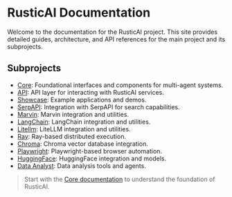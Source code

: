# RusticAI Documentation

Welcome to the documentation for the RusticAI project. This site provides detailed guides, architecture, and API references for the main project and its subprojects.

## Subprojects

- [Core](core/index.md): Foundational interfaces and components for multi-agent systems.
- [API](api/index.md): API layer for interacting with RusticAI services.
- [Showcase](showcase/index.md): Example applications and demos.
- [SerpAPI](serpapi/index.md): Integration with SerpAPI for search capabilities.
- [Marvin](marvin/index.md): Marvin integration and utilities.
- [LangChain](langchain/index.md): LangChain integration and utilities.
- [Litellm](litellm/index.md): LiteLLM integration and utilities.
- [Ray](ray/index.md): Ray-based distributed execution.
- [Chroma](chroma/index.md): Chroma vector database integration.
- [Playwright](playwright/index.md): Playwright-based browser automation.
- [HuggingFace](huggingface/index.md): HuggingFace integration and models.
- [Data Analyst](data-analyst/index.md): Data analysis tools and agents.

> Start with the [Core documentation](core/index.md) to understand the foundation of RusticAI. 